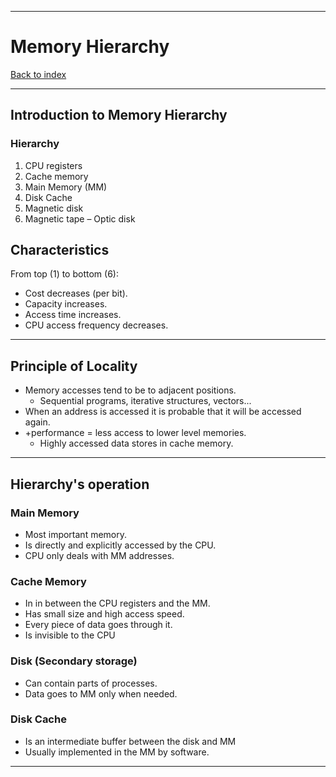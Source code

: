 
---
# Memory Hierarchy

[Back to index](../README.md)

---
## Introduction to Memory Hierarchy
### Hierarchy
1. CPU registers
2. Cache memory
3. Main Memory (MM)
4. Disk Cache
5. Magnetic disk
6. Magnetic tape – Optic disk
## Characteristics
From top (1) to bottom (6):
- Cost decreases (per bit).
- Capacity increases.
- Access time increases.
- CPU access frequency decreases.
---
## Principle of Locality
- Memory accesses tend to be to adjacent positions.
	- Sequential programs, iterative structures, vectors...
- When an address is accessed it is probable that it will be accessed again.
- +performance = less access to lower level memories.
	- Highly accessed data stores in cache memory.

---
## Hierarchy's operation
### Main Memory
- Most important memory.
- Is directly and explicitly accessed by the CPU.
- CPU only deals with MM addresses.
### Cache Memory
- In in between the CPU registers and the MM.
- Has small size and high access speed.
- Every piece of data goes through it.
- Is invisible to the CPU
### Disk (Secondary storage)
- Can contain parts of processes.
- Data goes to MM only when needed.
### Disk Cache
- Is an intermediate buffer between the disk and MM
- Usually implemented in the MM by software.

---